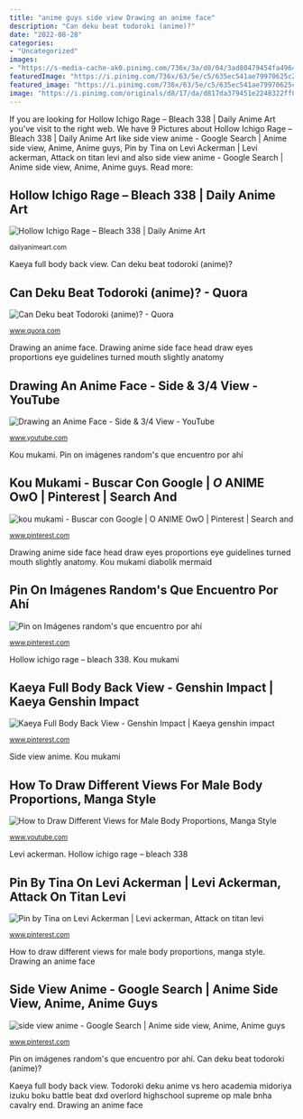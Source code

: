 ```yaml
---
title: "anime guys side view Drawing an anime face"
description: "Can deku beat todoroki (anime)?"
date: "2022-08-28"
categories:
- "Uncategorized"
images:
- "https://s-media-cache-ak0.pinimg.com/736x/3a/d8/04/3ad80479454fa49642e20fafb007abf9.jpg"
featuredImage: "https://i.pinimg.com/736x/63/5e/c5/635ec541ae79970625c264ffecd37c23.jpg"
featured_image: "https://i.pinimg.com/736x/63/5e/c5/635ec541ae79970625c264ffecd37c23.jpg"
image: "https://i.pinimg.com/originals/d8/17/da/d817da379451e2248322ff04c366fbab.jpg"
---
```


If you are looking for Hollow Ichigo Rage – Bleach 338 | Daily Anime Art you've visit to the right web. We have 9 Pictures about Hollow Ichigo Rage – Bleach 338 | Daily Anime Art like side view anime - Google Search | Anime side view, Anime, Anime guys, Pin by Tina on Levi Ackerman | Levi ackerman, Attack on titan levi and also side view anime - Google Search | Anime side view, Anime, Anime guys. Read more:

## Hollow Ichigo Rage – Bleach 338 | Daily Anime Art

![Hollow Ichigo Rage – Bleach 338 | Daily Anime Art](https://dailyanimeart.files.wordpress.com/2011/09/hollow-ichigo-side-face.jpg "Hollow ichigo rage – bleach 338")

<small>dailyanimeart.com</small>

Kaeya full body back view. Can deku beat todoroki (anime)?

## Can Deku Beat Todoroki (anime)? - Quora

![Can Deku beat Todoroki (anime)? - Quora](https://qph.fs.quoracdn.net/main-qimg-5149a9c5535ec254e4df5ed30a9e2847 "Drawing anime side face head draw eyes proportions eye guidelines turned mouth slightly anatomy")

<small>www.quora.com</small>

Drawing an anime face. Drawing anime side face head draw eyes proportions eye guidelines turned mouth slightly anatomy

## Drawing An Anime Face - Side &amp; 3/4 View - YouTube

![Drawing an Anime Face - Side &amp; 3/4 View - YouTube](https://i.ytimg.com/vi/XMB65hHcAVE/maxresdefault.jpg "Can deku beat todoroki (anime)?")

<small>www.youtube.com</small>

Kou mukami. Pin on imágenes random&#039;s que encuentro por ahí

## Kou Mukami - Buscar Con Google | *O* ANIME OwO | Pinterest | Search And

![kou mukami - Buscar con Google | *O* ANIME OwO | Pinterest | Search and](https://s-media-cache-ak0.pinimg.com/736x/3a/d8/04/3ad80479454fa49642e20fafb007abf9.jpg "Drawing an anime face")

<small>www.pinterest.com</small>

Drawing anime side face head draw eyes proportions eye guidelines turned mouth slightly anatomy. Kou mukami diabolik mermaid

## Pin On Imágenes Random&#039;s Que Encuentro Por Ahí

![Pin on Imágenes random&#039;s que encuentro por ahí](https://i.pinimg.com/736x/9d/60/e3/9d60e3d4fc233984a7de336918799e50.jpg "Kou mukami")

<small>www.pinterest.com</small>

Hollow ichigo rage – bleach 338. Kou mukami

## Kaeya Full Body Back View - Genshin Impact | Kaeya Genshin Impact

![Kaeya Full Body Back View - Genshin Impact | Kaeya genshin impact](https://i.pinimg.com/originals/ec/c6/63/ecc663fe27f4173afca5c05ae9831b74.jpg "Kou mukami diabolik mermaid")

<small>www.pinterest.com</small>

Side view anime. Kou mukami

## How To Draw Different Views For Male Body Proportions, Manga Style

![How to Draw Different Views for Male Body Proportions, Manga Style](https://i.ytimg.com/vi/iYIm5EAzA-Y/maxresdefault.jpg "Side view anime")

<small>www.youtube.com</small>

Levi ackerman. Hollow ichigo rage – bleach 338

## Pin By Tina On Levi Ackerman | Levi Ackerman, Attack On Titan Levi

![Pin by Tina on Levi Ackerman | Levi ackerman, Attack on titan levi](https://i.pinimg.com/736x/63/5e/c5/635ec541ae79970625c264ffecd37c23.jpg "Pin by tina on levi ackerman")

<small>www.pinterest.com</small>

How to draw different views for male body proportions, manga style. Drawing an anime face

## Side View Anime - Google Search | Anime Side View, Anime, Anime Guys

![side view anime - Google Search | Anime side view, Anime, Anime guys](https://i.pinimg.com/originals/d8/17/da/d817da379451e2248322ff04c366fbab.jpg "Ichigo hollow bleach rage face side anime episode nozomi omoi 想い")

<small>www.pinterest.com</small>

Pin on imágenes random&#039;s que encuentro por ahí. Can deku beat todoroki (anime)?

Kaeya full body back view. Todoroki deku anime vs hero academia midoriya izuku boku battle beat dxd overlord highschool supreme op male bnha cavalry end. Drawing an anime face
